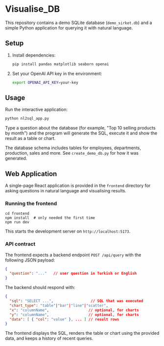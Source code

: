 # Visualise_DB

This repository contains a demo SQLite database (`demo_sirket.db`) and a simple Python application for querying it with natural language.

## Setup
1. Install dependencies:
   ```bash
   pip install pandas matplotlib seaborn openai
   ```
2. Set your OpenAI API key in the environment:
   ```bash
   export OPENAI_API_KEY=your-key
   ```

## Usage
Run the interactive application:
```bash
python nl2sql_app.py
```
Type a question about the database (for example, "Top 10 selling products by month") and the program will generate the SQL, execute it and show the result as a table or chart.

The database schema includes tables for employees, departments, production, sales and more. See `create_demo_db.py` for how it was generated.

## Web Application
A single-page React application is provided in the `frontend` directory for asking questions in natural language and visualising results.

### Running the frontend
```
cd frontend
npm install  # only needed the first time
npm run dev
```
This starts the development server on `http://localhost:5173`.

### API contract
The frontend expects a backend endpoint `POST /api/query` with the following JSON payload:
```json
{
  "question": "..."   // user question in Turkish or English
}
```
The backend should respond with:
```json
{
  "sql": "SELECT ...",                 // SQL that was executed
  "chart_type": "table"|"bar"|"line"|"scatter",
  "x": "columnName",                  // optional, for charts
  "y": "columnName",                  // optional, for charts
  "data": [ { "col": "value" }, ... ] // result rows
}
```
The frontend displays the SQL, renders the table or chart using the provided data, and keeps a history of recent queries.
